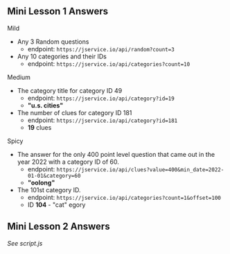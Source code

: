 ## Mini Lesson 1 Answers

Mild
- Any 3 Random questions
    - endpoint: `https://jservice.io/api/random?count=3`
- Any 10 categories and their IDs
    - endpoint: `https://jservice.io/api/categories?count=10`

Medium
- The category title for category ID 49
    - endpoint: `https://jservice.io/api/category?id=19`
    - **"u.s. cities"**
- The number of clues for category ID 181
    - endpoint: `https://jservice.io/api/category?id=181`
    - **19** clues

Spicy
- The answer for the only 400 point level question that came out in the year 2022 with a category ID of 60.
    - endpoint: `https://jservice.io/api/clues?value=400&min_date=2022-01-01&category=60`
    - **"oolong"**
- The 101st category ID.
    - endpoint: `https://jservice.io/api/categories?count=1&offset=100`
    - ID **104** - "cat" egory

## Mini Lesson 2 Answers

_See script.js_